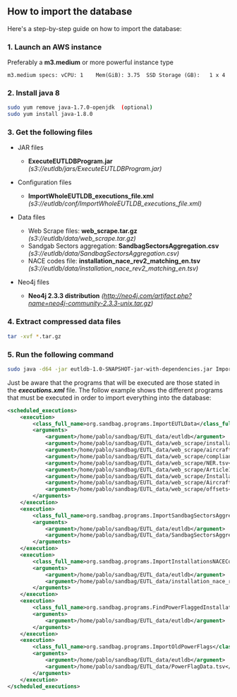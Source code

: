## How to import the database

Here's a step-by-step guide on how to import the database:

### 1. Launch an AWS instance

  Preferably a **m3.medium** or more powerful instance type 
    
    m3.medium specs: vCPU: 1 	Mem(GiB): 3.75	SSD Storage (GB):	1 x 4 
 

### 2. Install java 8

``` bash
sudo yum remove java-1.7.0-openjdk  (optional)
sudo yum install java-1.8.0
```

### 3. Get the following files

* JAR files

  * **ExecuteEUTLDBProgram.jar** _(s3://eutldb/jars/ExecuteEUTLDBProgram.jar)_
  
* Configuration files
  
  * **ImportWholeEUTLDB_executions_file.xml** _(s3://eutldb/conf/ImportWholeEUTLDB_executions_file.xml)_
  
* Data files

  * Web Scrape files: **web_scrape.tar.gz** _(s3://eutldb/data/web_scrape.tar.gz)_
  * Sandgab Sectors aggregation: **SandbagSectorsAggregation.csv** _(s3://eutldb/data/SandbagSectorsAggregation.csv)_
  * NACE codes file: **installation_nace_rev2_matching_en.tsv** _(s3://eutldb/data/installation_nace_rev2_matching_en.tsv)_
  
* Neo4j files
  
  * **Neo4j 2.3.3 distribution** _(http://neo4j.com/artifact.php?name=neo4j-community-2.3.3-unix.tar.gz)_

### 4. Extract compressed data files

``` bash
tar -xvf *.tar.gz
```

### 5. Run the following command

``` bash
sudo java -d64 -jar eutldb-1.0-SNAPSHOT-jar-with-dependencies.jar ImportWholeEUTLDB_executions_file.xml
```

Just be aware that the programs that will be executed are those stated in the _**executions.xml**_ file.
The follow example shows the different programs that must be executed in order to import everything into the database:

``` xml
<scheduled_executions>
	<execution>
		<class_full_name>org.sandbag.programs.ImportEUTLData</class_full_name>
		<arguments>
			<argument>/home/pablo/sandbag/EUTL_data/eutldb</argument>
			<argument>/home/pablo/sandbag/EUTL_data/web_scrape/installations</argument>
			<argument>/home/pablo/sandbag/EUTL_data/web_scrape/aircraft_operators</argument>
			<argument>/home/pablo/sandbag/EUTL_data/web_scrape/compliance</argument>
			<argument>/home/pablo/sandbag/EUTL_data/web_scrape/NER.tsv</argument>
			<argument>/home/pablo/sandbag/EUTL_data/web_scrape/Article10c.tsv</argument>
			<argument>/home/pablo/sandbag/EUTL_data/web_scrape/InstallationsEntitlements.tsv</argument>
			<argument>/home/pablo/sandbag/EUTL_data/web_scrape/AircraftOperatorsEntitlements.tsv</argument>
			<argument>/home/pablo/sandbag/EUTL_data/web_scrape/offsets</argument>
		</arguments>
	</execution>
	<execution>
		<class_full_name>org.sandbag.programs.ImportSandbagSectorsAggregation</class_full_name>
		<arguments>
			<argument>/home/pablo/sandbag/EUTL_data/eutldb</argument>
			<argument>/home/pablo/sandbag/EUTL_data/SandbagSectorsAggregation.csv</argument>
		</arguments>
	</execution>
	<execution>
		<class_full_name>org.sandbag.programs.ImportInstallationsNACECodes</class_full_name>
		<arguments>
			<argument>/home/pablo/sandbag/EUTL_data/eutldb</argument>
			<argument>/home/pablo/sandbag/EUTL_data/installation_nace_rev2_matching_en.tsv</argument>
		</arguments>
	</execution>
	<execution>
		<class_full_name>org.sandbag.programs.FindPowerFlaggedInstallations</class_full_name>
		<arguments>
			<argument>/home/pablo/sandbag/EUTL_data/eutldb</argument>
		</arguments>
	</execution>
	<execution>
		<class_full_name>org.sandbag.programs.ImportOldPowerFlags</class_full_name>
		<arguments>
			<argument>/home/pablo/sandbag/EUTL_data/eutldb</argument>
			<argument>/home/pablo/sandbag/EUTL_data/PowerFlagData.tsv</argument>
		</arguments>
	</execution>
</scheduled_executions>
```





